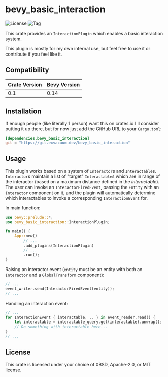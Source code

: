 # bevy_basic_interaction

![License](https://img.shields.io/badge/license-0BSD%2FMIT%2FApache-blue.svg)
![Tag](https://img.shields.io/github/v/tag/exvacuum/bevy_basic_interaction)

This crate provides an `InteractionPlugin` which enables a basic interaction system.

This plugin is mostly for my own internal use, but feel free to use it or contribute if you feel like it.

## Compatibility

| Crate Version | Bevy Version |
|---            |---           |
| 0.1           | 0.14         |

## Installation

If enough people (like literally 1 person) want this on crates.io I'll consider putting it up there, but for now just add the GitHub URL to your `Cargo.toml`:

```toml
[dependencies.bevy_basic_interaction]
git = "https://git.exvacuum.dev/bevy_basic_interaction"
```

## Usage

This plugin works based on a system of `Interactor`s and `Interactable`s. `Interactor`s maintain a list of "target" `Interactable`s which are in range of the interactor (based on a maximum distance defined in the *interactable*). The user can invoke an `InteractorFiredEvent`, passing the `Entity` with an `Interactor` component on it, and the plugin will automatically determine which interactables to invoke a corresponding `InteractionEvent` for.

In main function:
```rs
use bevy::prelude::*;
use bevy_basic_interaction::InteractionPlugin;

fn main() {
    App::new()
        // ...
        .add_plugins(InteractionPlugin)
        // ...
        .run();
}
```

Raising an interactor event (`entity` must be an entity with both an `Interactor` and a `GlobalTransform` component):
```rs
// ...
event_writer.send(InteractorFiredEvent(entity));
// ...
```

Handling an interaction event:
```rs
// ...
for InteractionEvent { interactable, .. } in event_reader.read() {
    let interactable = interactable_query.get(interactable).unwrap();
    // Do something with interactable here...
}
// ...
```

## License

This crate is licensed under your choice of 0BSD, Apache-2.0, or MIT license.

